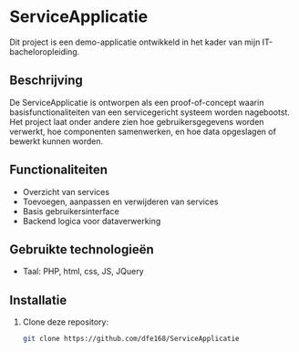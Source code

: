 # ServiceApplicatie

Dit project is een demo-applicatie ontwikkeld in het kader van mijn IT-bacheloropleiding.

## Beschrijving

De ServiceApplicatie is ontworpen als een proof-of-concept waarin basisfunctionaliteiten van een servicegericht systeem worden nagebootst. Het project laat onder andere zien hoe gebruikersgegevens worden verwerkt, hoe componenten samenwerken, en hoe data opgeslagen of bewerkt kunnen worden.

##  Functionaliteiten

- Overzicht van services
- Toevoegen, aanpassen en verwijderen van services
- Basis gebruikersinterface
- Backend logica voor dataverwerking

## Gebruikte technologieën

- Taal: PHP, html, css, JS, JQuery

## Installatie

1. Clone deze repository:
   ```bash
   git clone https://github.com/dfe168/ServiceApplicatie
